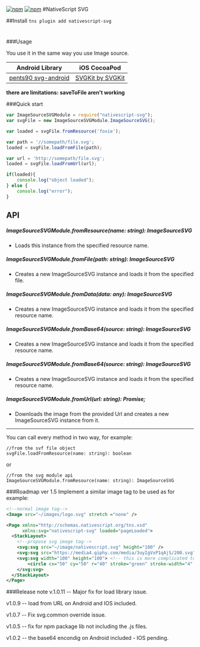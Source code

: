 [![npm](https://img.shields.io/npm/v/nativescript-svg.svg)](https://www.npmjs.com/package/nativescript-svg)
[![npm](https://img.shields.io/npm/dt/nativescript-svg.svg?label=npm%20downloads)](https://www.npmjs.com/package/nativescript-svg)
#NativeScript SVG

##Install
`tns plugin add nativescript-svg`

#

###Usage

You use it in the same way you use Image source.

Android Library | iOS CocoaPod
--------------- | ------------
[pents90 svg-android](https://github.com/pents90/svg-android) | [SVGKit by SVGKit](https://github.com/SVGKit/SVGKit)

**there are limitations: saveToFile aren't working**

###Quick start
```js
var ImageSourceSVGModule = require("nativescript-svg");
var svgFile = new ImageSourceSVGModule.ImageSourceSVG();

var loaded = svgFile.fromResource('foxie');

var path = '//somepath/file.svg';
loaded = svgFile.loadFromFile(path);

var url = 'http://somepath/file.svg';
loaded = svgFile.loadFromUrl(url);

if(loaded){
    console.log("object loaded");
} else {
    console.log("error");
}
```

## API

##### ImageSourceSVGModule.fromResource(name: string): ImageSourceSVG
- Loads this instance from the specified resource name.

##### ImageSourceSVGModule.fromFile(path: string): ImageSourceSVG
- Creates a new ImageSourceSVG instance and loads it from the specified file.

##### ImageSourceSVGModule.fromData(data: any): ImageSourceSVG
- Creates a new ImageSourceSVG instance and loads it from the specified resource name.

##### ImageSourceSVGModule.fromBase64(source: string): ImageSourceSVG
- Creates a new ImageSourceSVG instance and loads it from the specified resource name.

##### ImageSourceSVGModule.fromBase64(source: string): ImageSourceSVG
- Creates a new ImageSourceSVG instance and loads it from the specified resource name.

##### ImageSourceSVGModule.fromUrl(url: string): Promise<ImageSourceSVG>;
- Downloads the image from the provided Url and creates a new ImageSourceSVG instance from it.

***
You can call every method in two way, for example:
```
//from the svf file object
svgFile.loadFromResource(name: string): boolean
```
or 
```
//from the svg module api
ImageSourceSVGModule.fromResource(name: string): ImageSourceSVG
```

###Roadmap
ver 1.5 Implement a similar image tag to be used as for example:
```xml
<!--normal image tag-->
<Image src="~/images/logo.svg" stretch ="none" />

<Page xmlns="http://schemas.nativescript.org/tns.xsd"
      xmlns:svg="nativescript-svg" loaded="pageLoaded">
  <StackLayout>
    <!--propose svg image tag-->
    <svg:svg src="~/image/nativescript.svg" height="100" />
    <svg:svg src="https://media4.giphy.com/media/3uyIgVxP1qAjS/200.svg" height="200" />
    <svg:svg width="100" height="100"> <!-- this is more complicated to implement -->
        <circle cx="50" cy="50" r="40" stroke="green" stroke-width="4" fill="yellow" />
    </svg:svg>
  </StackLayout> 
</Page>  
```


###Release note
v.1.0.11 -- Major fix for load library issue.

v1.0.9 -- load from URL on Android and IOS included.

v1.0.7 -- Fix svg.common override issue.

v1.0.5 -- fix for npm package lib not including the .js files.

v1.0.2 -- the base64 encondig on Android included - IOS pending.

